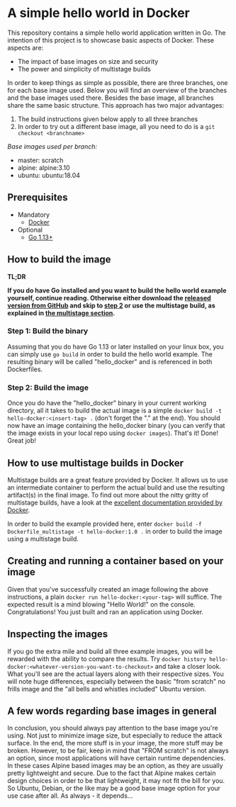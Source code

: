 # A simple hello world in Docker
This repository contains a simple hello world application written in Go. The intention of this project is to showcase 
basic aspects of Docker. These aspects are:

- The impact of base images on size and security
- The power and simplicity of multistage builds

In order to keep things as simple as possible, there are three branches, one for each base image used. Below you will find
an overview of the branches and the base images used there. Besides the base image, all branches share the same basic
structure. This approach has two major advantages:
 
1. The build instructions given below apply to all three branches
2. In order to try out a different base image, all you need to do is a `git checkout <branchname>`

_Base images used per branch:_
* master: scratch
* alpine: alpine:3.10
* ubuntu: ubuntu:18.04

## Prerequisites
- Mandatory
    - [Docker](https://docs.docker.com/v17.12/install/)
- Optional
    - [Go 1.13+](https://go.dev/)


## How to build the image
**TL;DR**

__If you do have Go installed and you want to build the hello world example yourself, continue reading. Otherwise either 
download the [released version from GitHub](https://github.com/bendahl/Hello-Docker-Go/releases/download/v2.0/hello_docker)
and skip to [step 2](#step-2-build-the-image) or use the multistage build, as explained in 
[the multistage section](#how-to-use-multistage-builds-in-docker).__

### Step 1: Build the binary
Assuming that you do have Go 1.13 or later installed on your linux box, you can simply use `go build` in order to build
the hello world example. The resulting binary will be called "hello_docker" and is referenced in both Dockerfiles. 

### Step 2: Build the image
Once you do have the "hello_docker" binary in your current working directory, all it takes to build the actual image 
is a simple `docker build -t hello-docker:<insert-tag> .` (don't forget the "." at the end). You should now have an 
image containing the hello_docker binary (you can verify that the image exists in your local repo using `docker images`). 
That's it! Done! Great job! 

## How to use multistage builds in Docker
Multistage builds are a great feature provided by Docker. It allows us to use an intermediate container to perform the
actual build and use the resulting artifact(s) in the final image. To find out more about the nitty gritty of multistage
builds, have a look at the [excellent documentation provided by Docker](https://docs.docker.com/develop/develop-images/multistage-build/).

In order to build the example provided here, enter `docker build -f Dockerfile_multistage -t hello-docker:1.0 .` in order
to build the image using a multistage build.


## Creating and running a container based on your image
Given that you've successfully created an image following the above instructions, a plain `docker run hello-docker:<your-tag>` 
will suffice. The expected result is a mind blowing "Hello World!" on the console. Congratulations! You just built and ran
an application using Docker.

## Inspecting the images
If you go the extra mile and build all three example images, you will be rewarded with the ability to compare the results.
Try `docker history hello-docker:<whatever-version-you-want-to-checkout>` and take a closer look. What you'll see are the
actual layers along with their respective sizes. You will note huge differences, especially between the basic "from scratch"
no frills image and the "all bells and whistles included" Ubuntu version. 

## A few words regarding base images in general
In conclusion, you should always pay attention to the base image you're using. Not just to minimize image size, but especially
to reduce the attack surface. In the end, the more stuff is in your image, the more stuff may be broken. However, to be fair,
keep in mind that "FROM scratch" is not always an option, since most applications will have certain runtime dependencies. 
In these cases Alpine based images may be an option, as they are usually pretty lightweight and secure. Due to the fact that 
Alpine makes certain design choices in order to be that lightweight, it may not fit the bill for you. So Ubuntu, 
Debian, or the like may be a good base image option for your use case after all. As always - it depends...
